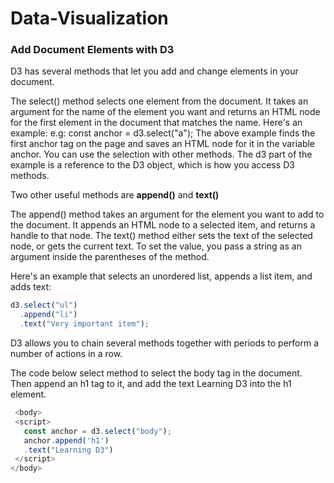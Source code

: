 # Data-Visualization

### Add Document Elements with D3
D3 has several methods that let you add and change elements in your document.

The select() method selects one element from the document. It takes an argument for the name of the element you want and returns an HTML node for the first element in the document that matches the name. Here's an example:
e.g: const anchor = d3.select("a");
The above example finds the first anchor tag on the page and saves an HTML node for it in the variable anchor. You can use the selection with other methods. The d3 part of the example is a reference to the D3 object, which is how you access D3 methods.

Two other useful methods are 
**append()** and **text()**

The append() method takes an argument for the element you want to add to the document. It appends an HTML node to a selected item, and returns a handle to that node.
The text() method either sets the text of the selected node, or gets the current text. To set the value, you pass a string as an argument inside the parentheses of the method.

Here's an example that selects an unordered list, appends a list item, and adds text:
```js
d3.select("ul")
  .append("li")
  .text("Very important item");
```
D3 allows you to chain several methods together with periods to perform a number of actions in a row.

 The code below select method to select the body tag in the document. Then append an h1 tag to it, and add the text Learning D3 into the h1 element.
 ```js
  <body>
  <script>
    const anchor = d3.select("body");
    anchor.append('h1')
    .text("Learning D3")
  </script>
</body>
```


